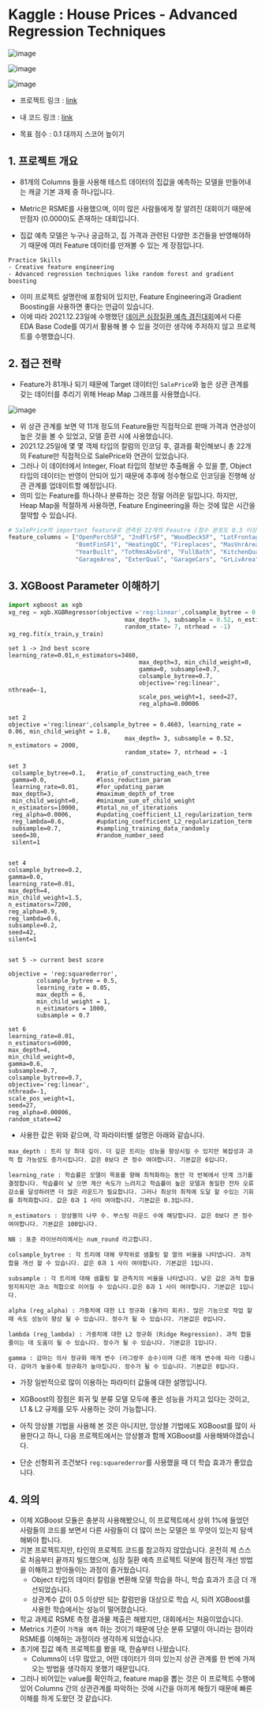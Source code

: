 

# Kaggle : House Prices - Advanced Regression Techniques

![image](https://user-images.githubusercontent.com/40455392/147349209-5beee79d-155f-4e20-aa52-e95fe7d5c553.png)



![image](https://user-images.githubusercontent.com/40455392/147377015-49b9b6b5-0944-4781-a5e4-f9c55329e6f4.png)



![image](https://user-images.githubusercontent.com/40455392/147350590-241e43da-c8c0-48b9-8351-7cfcf8d51f75.png)

- 프로젝트 링크 : [link](https://www.kaggle.com/c/house-prices-advanced-regression-techniques/leaderboard)
- 내 코드 링크 : [link](https://www.kaggle.com/seungtaekim/house-price-advanced-regression)

- 목표 점수 : 0.1 대까지 스코어 높이기

## 1. 프로젝트 개요

- 81개의 Columns 들을 사용해 테스트 데이터의 집값을 예측하는 모델을 만들어내는 캐글 기본 과제 중 하나입니다.
- Metric은 RSME를 사용했으며, 이미 많은 사람들에게 잘 알려진 대회이기 때문에 만점자 (0.0000)도 존재하는 대회입니다.

- 집값 예측 모델은 누구나 궁금하고, 집 가격과 관련된 다양한 조건들을 반영해야하기 때문에 여러 Feature 데이터를 만져볼 수 있는 게 장점입니다.

```
Practice Skills
- Creative feature engineering 
- Advanced regression techniques like random forest and gradient boosting
```

- 이미 프로젝트 설명란에 포함되어 있지만, Feature Engineering과 Gradient Boosting을 사용하면 좋다는 언급이 있습니다.
- 이에 따라 2021.12.23일에 수행했던 [데이콘 심장질환 예측 경진대회](https://github.com/RyanKor/dacon-heart-disease)에서 다룬 EDA Base Code를 여기서 활용해 볼 수 있을 것이란 생각에 주저하지 않고 프로젝트를 수행했습니다.



## 2. 접근 전략

- Feature가 81개나 되기 때문에 Target 데이터인 `SalePrice`와 높은 상관 관계를 갖는 데이터를 추리기 위해 Heap Map 그래프를 사용했습니다.

![image](https://user-images.githubusercontent.com/40455392/147377027-cc14b623-ae0c-4aa6-8a3f-cd752954269d.png)

- 위 상관 관계를 보면 약 11개 정도의 Feature들만 직접적으로 판매 가격과 연관성이 높은 것을 볼 수 있었고, 모델 훈련 시에 사용했습니다.
- 2021.12.25일에 몇 몇 객체 타입의 칼럼의 인코딩 후, 결과를 확인해보니 총 22개의 Feature만 직접적으로 SalePrice와 연관이 있었습니다.
- 그러나 이 데이터에서 Integer, Float 타입의 정보만 추출해올 수 있을 뿐, Object 타입의 데이터는 반영이 안되어 있기 때문에 추후에 정수형으로 인코딩을 진행해 상관 관계를 업데이트할 예정입니다.
- 의미 있는 Feature를 하나하나 분류하는 것은 정말 어려운 일입니다. 하지만, Heap Map을 적절하게 사용하면, Feature Engineering을 하는 것에 많은 시간을 절약할 수 있습니다.

```python
# SalePrice의 important feature로 관측된 22개의 Feautre (점수 분포도 0.3 이상의 칼럼들)
feature_columns = ["OpenPorchSF", "2ndFlrSF", "WoodDeckSF", "LotFrontage", "Foundation", 
                   "BsmtFinSF1", "HeatingQC", "Fireplaces", "MasVnrArea", "GarageYrBlt", "YearRemodAdd", 
                   "YearBuilt", "TotRmsAbvGrd", "FullBath", "KitchenQual", "1stFlrSF", "TotalBsmtSF",
                   "GarageArea", "ExterQual", "GarageCars", "GrLivArea", "OverallQual"]
```



## 3. XGBoost Parameter 이해하기

```python
import xgboost as xgb
xg_reg = xgb.XGBRegressor(objective ='reg:linear',colsample_bytree = 0.4603, learning_rate = 0.06, min_child_weight = 1.8,
                                 max_depth= 3, subsample = 0.52, n_estimators = 2000,
                                 random_state= 7, ntrhead = -1)
xg_reg.fit(x_train,y_train)
```

```
set 1 -> 2nd best score
learning_rate=0.01,n_estimators=3460,
                                     max_depth=3, min_child_weight=0,
                                     gamma=0, subsample=0.7,
                                     colsample_bytree=0.7,
                                     objective='reg:linear', nthread=-1,
                                     scale_pos_weight=1, seed=27,
                                     reg_alpha=0.00006

set 2
objective ='reg:linear',colsample_bytree = 0.4603, learning_rate = 0.06, min_child_weight = 1.8,
                                 max_depth= 3, subsample = 0.52, n_estimators = 2000,
                                 random_state= 7, ntrhead = -1

set 3
 colsample_bytree=0.1,   #ratio_of_constructing_each_tree
 gamma=0.0,              #loss_reduction_param
 learning_rate=0.01,     #for_updating_param
 max_depth=3,            #maximum_depth_of_tree
 min_child_weight=0,     #minimum_sum_of_child_weight
 n_estimators=10000,     #total_no_of_iterations                                                                   
 reg_alpha=0.0006,       #updating_coefficient_L1_regularization_term
 reg_lambda=0.6,         #updating_coefficient_L2_regularization_term
 subsample=0.7,          #sampling_training_data_randomly
 seed=30,                #random_number_seed
 silent=1


set 4
colsample_bytree=0.2,
gamma=0.0,
learning_rate=0.01,
max_depth=4,
min_child_weight=1.5,
n_estimators=7200,                                                                  
reg_alpha=0.9,
reg_lambda=0.6,
subsample=0.2,
seed=42,
silent=1


set 5 -> current best score

objective = 'reg:squarederror',
        colsample_bytree = 0.5,
        learning_rate = 0.05,
        max_depth = 6,
        min_child_weight = 1,
        n_estimators = 1000,
        subsample = 0.7

set 6
learning_rate=0.01,
n_estimators=6000,
max_depth=4,
min_child_weight=0,
gamma=0.6,
subsample=0.7,
colsample_bytree=0.7,
objective='reg:linear',
nthread=-1,
scale_pos_weight=1,
seed=27,
reg_alpha=0.00006,
random_state=42
```



- 사용한 값은 위와 같으며, 각 파라미터별 설명은 아래와 같습니다.

```
max_depth : 트리 당 최대 깊이. 더 깊은 트리는 성능을 향상시킬 수 있지만 복잡성과 과적 합 가능성도 증가시킵니다. 값은 0보다 큰 정수 여야합니다. 기본값은 6입니다.

learning_rate : 학습률은 모델이 목표를 향해 최적화하는 동안 각 반복에서 단계 크기를 결정합니다. 학습률이 낮 으면 계산 속도가 느려지고 학습률이 높은 모델과 동일한 잔차 오류 감소를 달성하려면 더 많은 라운드가 필요합니다. 그러나 최상의 최적에 도달 할 수있는 기회를 최적화합니다. 값은 0과 1 사이 여야합니다. 기본값은 0.3입니다.

n_estimators : 앙상블의 나무 수. 부스팅 라운드 수에 해당합니다. 값은 0보다 큰 정수 여야합니다. 기본값은 100입니다.

NB : 표준 라이브러리에서는 num_round 라고합니다.

colsample_bytree : 각 트리에 대해 무작위로 샘플링 할 열의 비율을 나타냅니다. 과적 합을 개선 할 수 있습니다. 값은 0과 1 사이 여야합니다. 기본값은 1입니다.

subsample : 각 트리에 대해 샘플링 할 관측치의 비율을 나타냅니다. 낮은 값은 과적 합을 방지하지만 과소 적합으로 이어질 수 있습니다.값은 0과 1 사이 여야합니다. 기본값은 1입니다.

alpha (reg_alpha) : 가중치에 대한 L1 정규화 (올가미 회귀). 많은 기능으로 작업 할 때 속도 성능이 향상 될 수 있습니다. 정수가 될 수 있습니다. 기본값은 0입니다.

lambda (reg_lambda) : 가중치에 대한 L2 정규화 (Ridge Regression). 과적 합을 줄이는 데 도움이 될 수 있습니다. 정수가 될 수 있습니다. 기본값은 1입니다.

gamma : 감마는 의사 정규화 매개 변수 (라그랑주 승수)이며 다른 매개 변수에 따라 다릅니다. 감마가 높을수록 정규화가 높아집니다. 정수가 될 수 있습니다. 기본값은 0입니다.
```

- 가장 일반적으로 많이 이용하는 파라미터 값들에 대한 설명입니다.

- XGBoost의 장점은 회귀 및 분류 모델 모두에 좋은 성능을 가지고 있다는 것이고, L1 & L2 규제를 모두 사용하는 것이 가능합니다.
- 아직 앙상블 기법을 사용해 본 것은 아니지만, 앙상블 기법에도 XGBoost를 많이 사용한다고 하니, 다음 프로젝트에서는 앙상블과 함께 XGBoost를 사용해봐야겠습니다.

- 단순 선형회귀 조건보다 `reg:squarederror`를 사용했을 때 더 학습 효과가 좋았습니다.

## 4. 의의

- 이제 XGBoost 모듈은 충분히 사용해봤으니, 이 프로젝트에서 상위 1%에 들었던 사람들의 코드를 보면서 다른 사람들이 더 많이 쓰는 모델은 또 무엇이 있는지 탐색해봐야 합니다.
- 기본 프로젝트지만, 타인의 프로젝트 코드를 참고하지 않았습니다. 온전히 제 스스로 처음부터 끝까지 빌드했으며, 심장 질환 예측 프로젝트 덕분에 점진적 개선 방법을 이해하고 받아들이는 과정이 즐거웠습니다.
  - Object 타입의 데이터 칼럼을 변환해 모델 학습을 하니, 학습 효과가 조금 더 개선되었습니다.
  - 상관계수 값이 0.5 이상만 되는 칼럼만을 대상으로 학습 시, 되려 XGBoost를 사용한 학습에서는 성능이 떨어졌습니다.
- 학교 과제로 RSME 측정 결과물 제출은 해봤지만, 대회에서는 처음이었습니다.
- Metrics 기준이 `가격을 예측` 하는 것이기 때문에 단순 분류 모델이 아니라는 점이라 RSME를 이해하는 과정이라 생각하게 되었습니다.
- 초기에 집값 예측 프로젝트를 봤을 때, 한숨부터 나왔습니다.
  - Columns이 너무 많았고, 어떤 데이터가 의미 있는지 상관 관계를 한 번에 가져오는 방법을 생각하지 못했기 때문입니다.
- 그러나 비어있는 value를 확인하고, feature map을 뽑는 것은 이 프로젝트 수행에 있어 Columns 간의 상관관계를 파악하는 것에 시간을 아끼게 해줬기 때문에 빠른 이해를 하게 도왔던 것 같습니다.